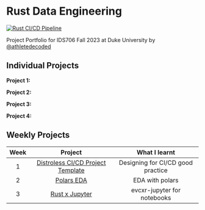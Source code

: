 # Rust Data Engineering

[![Rust CI/CD Pipeline](https://github.com/nogibjj/athletedecoded_data_engineering/actions/workflows/CICD.yml/badge.svg)](https://github.com/nogibjj/athletedecoded_data_engineering/actions/workflows/CICD.yml)

Project Portfolio for IDS706 Fall 2023 at Duke University by [@athletedecoded](https://github.com/athletedecoded)

## Individual Projects

**Project 1:** 

**Project 2:** 

**Project 3:** 

**Project 4:** 


## Weekly Projects

| Week  | Project                            | What I learnt                         |
|:---:  |:-------------:                      |:----:                                 |
| 1    | [Distroless CI/CD Project Template](https://github.com/athletedecoded/rust-distro-cicd)   | Designing for CI/CD good practice |
| 2    | [Polars EDA](./polars-eda)   | EDA with polars |
| 3    | [Rust x Jupyter](./rust-jupyter)   | evcxr-jupyter for notebooks |
